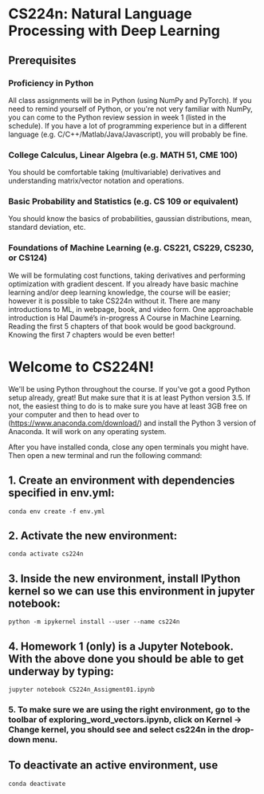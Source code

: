 # CS224n: Natural Language Processing with Deep Learning
## Prerequisites
### **Proficiency in Python**
All class assignments will be in Python (using NumPy and PyTorch). If you need to remind yourself of Python, or you're not very familiar with NumPy, you can come to the Python review session in week 1 (listed in the schedule). If you have a lot of programming experience but in a different language (e.g. C/C++/Matlab/Java/Javascript), you will probably be fine.

### **College Calculus, Linear Algebra (e.g. MATH 51, CME 100)**
You should be comfortable taking (multivariable) derivatives and understanding matrix/vector notation and operations.

### **Basic Probability and Statistics (e.g. CS 109 or equivalent)**
You should know the basics of probabilities, gaussian distributions, mean, standard deviation, etc.

### **Foundations of Machine Learning (e.g. CS221, CS229, CS230, or CS124)**
We will be formulating cost functions, taking derivatives and performing optimization with gradient descent. If you already have basic machine learning and/or deep learning knowledge, the course will be easier; however it is possible to take CS224n without it. There are many introductions to ML, in webpage, book, and video form. One approachable introduction is Hal Daumé’s in-progress A Course in Machine Learning. Reading the first 5 chapters of that book would be good background. Knowing the first 7 chapters would be even better!



# Welcome to CS224N!

We'll be using Python throughout the course. If you've got a good Python setup already, great! But make sure that it is at least Python version 3.5. If not, the easiest thing to do is to make sure you have at least 3GB free on your computer and then to head over to (https://www.anaconda.com/download/) and install the Python 3 version of Anaconda. It will work on any operating system.

After you have installed conda, close any open terminals you might have. Then open a new terminal and run the following command:

## 1. Create an environment with dependencies specified in env.yml:
    
    conda env create -f env.yml

## 2. Activate the new environment:
    
    conda activate cs224n
    
## 3. Inside the new environment, install IPython kernel so we can use this environment in jupyter notebook: 
    
    python -m ipykernel install --user --name cs224n


## 4. Homework 1 (only) is a Jupyter Notebook. With the above done you should be able to get underway by typing:

    jupyter notebook CS224n_Assigment01.ipynb
    
### 5. To make sure we are using the right environment, go to the toolbar of exploring_word_vectors.ipynb, click on Kernel -> Change kernel, you should see and select cs224n in the drop-down menu.

## To deactivate an active environment, use
    
    conda deactivate
